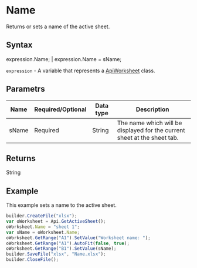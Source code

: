 # Name

Returns or sets a name of the active sheet.

## Syntax

expression.Name; &#124; expression.Name = sName;

`expression` - A variable that represents a [ApiWorksheet](../ApiWorksheet.md) class.

## Parametrs

| **Name** | **Required/Optional** | **Data type** | **Description** |
| ------------- | ------------- | ------------- | ------------- |
| sName | Required | String | The name which will be displayed for the current sheet at the sheet tab. |

## Returns

String

## Example

This example sets a name to the active sheet.

```javascript
builder.CreateFile("xlsx");
var oWorksheet = Api.GetActiveSheet();
oWorksheet.Name = "sheet 1";
var sName = oWorksheet.Name;
oWorksheet.GetRange("A1").SetValue("Worksheet name: ");
oWorksheet.GetRange("A1").AutoFit(false, true);
oWorksheet.GetRange("B1").SetValue(sName);
builder.SaveFile("xlsx", "Name.xlsx");
builder.CloseFile();
```